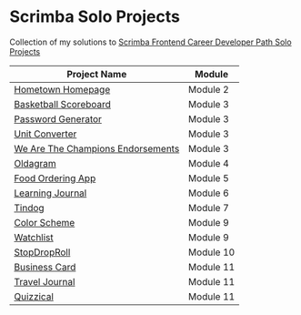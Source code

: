# Scrimba Solo Projects
Collection of my solutions to [Scrimba Frontend Career Developer Path Solo Projects](https://scrimba.com/learn/frontend)

| Project Name | Module |
| ----------- | ----------- |
| [Hometown Homepage](https://probinsya.netlify.app/) | Module 2 |
| [Basketball Scoreboard](https://basketbol-scoreboard.netlify.app/) | Module 3 |
| [Password Generator](https://passw0rdg3n3rat0r.netlify.app/) | Module 3 |
| [Unit Converter](https://un1t-converter.netlify.app/) | Module 3 |
| [We Are The Champions Endorsements](https://we-are-the-champions-endorsements.netlify.app/) | Module 3 |
| [Oldagram](https://0ldagram.netlify.app/) | Module 4 |
| [Food Ordering App](https://f00d-orders.netlify.app/) | Module 5 |
| [Learning Journal](https://learning-j0urnal.netlify.app/) | Module 6 |
| [Tindog](https://t1ndog.netlify.app/) | Module 7 |
| [Color Scheme](https://c0l0r-scheme-gen.netlify.app/) | Module 9 |
| [Watchlist](https://mauvie.netlify.app/) | Module 9 |
| [StopDropRoll](https://stopdroproll.netlify.app/) | Module 10 |
| [Business Card](https://maurice-business-card.netlify.app/) | Module 11 |
| [Travel Journal](https://travel-site-journal.netlify.app/) | Module 11 |
| [Quizzical](https://qu1zz1cal.netlify.app/) | Module 11 |